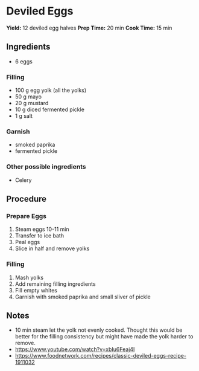 # Deviled Eggs
**Yield:** 12 deviled egg halves
**Prep Time:** 20 min
**Cook Time:** 15 min

## Ingredients
- 6 eggs

### Filling
- 100 g egg yolk (all the yolks)
- 50 g mayo
- 20 g mustard
- 10 g diced fermented pickle
- 1 g salt

### Garnish
- smoked paprika
- fermented pickle

### Other possible ingredients
- Celery

## Procedure
### Prepare Eggs
1. Steam eggs 10-11 min
2. Transfer to ice bath
3. Peal eggs
4. Slice in half and remove yolks

### Filling
1. Mash yolks
2. Add remaining filling ingredients
3. Fill empty whites
4. Garnish with smoked paprika and small sliver of pickle


## Notes
- 10 min steam let the yolk not evenly cooked.  Thought this would be better for the filling consistency but might have made the yolk harder to remove.
- https://www.youtube.com/watch?v=xbIu6Feaj4I
- https://www.foodnetwork.com/recipes/classic-deviled-eggs-recipe-1911032
